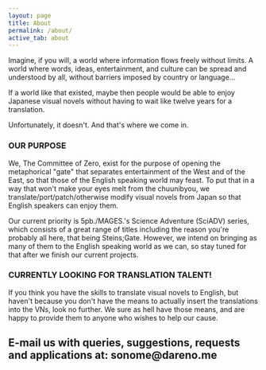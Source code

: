 ```yaml
---
layout: page
title: About
permalink: /about/
active_tab: about
---
```


Imagine, if you will, a world where information flows freely without limits. A world where words, ideas, entertainment, and culture can be spread and understood by all, without barriers imposed by country or language...

If a world like that existed, maybe then people would be able to enjoy Japanese visual novels without having to wait like twelve years for a translation.

Unfortunately, it doesn't. And that's where we come in.

<h3>OUR PURPOSE</h3>

We, The Committee of Zero, exist for the purpose of opening the metaphorical "gate" that separates entertainment of the West and of the East, so that those of the English speaking world may feast. To put that in a way that won't make your eyes melt from the chuunibyou, we translate/port/patch/otherwise modify visual novels from Japan so that English speakers can enjoy them.

Our current priority is 5pb./MAGES.'s Science Adventure (SciADV) series, which consists of a great range of titles including the reason you're probably all here, that being Steins;Gate. However, we intend on bringing as many of them to the English speaking world as we can, so stay tuned for that after we finish our current projects.


<h3>CURRENTLY LOOKING FOR TRANSLATION TALENT!</h3>

If you think you have the skills to translate visual novels to English, but haven't because you don't have the means to actually insert the translations into the VNs, look no further. We sure as hell have those means, and are happy to provide them to anyone who wishes to help our cause.

<h2>E-mail us with queries, suggestions, requests and applications at: sonome@dareno.me</h2>
